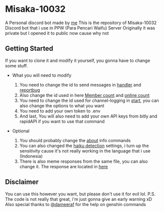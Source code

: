# Misaka-10032
A Personal discord bot made by [me](https://github.com/Dadangdut33)
This is the repository of Misaka-10032 Discord bot that i use in PPW (Para Pencari Waifu) Server 
Originally it was private but I opened it to public now cause why not

## Getting Started
If you want to clone it and modify it yourself, you gonna have to change some stuff.

   - What you will need to modify
     1. You need to change the id to send messages in [handler](https://github.com/Dadangdut33/Misaka-10032/blob/main/handler/Handler.js) and [reportbug](https://github.com/Dadangdut33/Misaka-10032/blob/main/modules/general/commands/info_bot/reportbug.js)
     2. Also change the id used in here [Member count](https://github.com/Dadangdut33/Misaka-10032/blob/main/modules/general/events/member-count.js) and [online count](https://github.com/Dadangdut33/Misaka-10032/blob/main/modules/general/events/online-member.js) 
     3. You need to change the id used for channel-logging in [start](https://github.com/Dadangdut33/Misaka-10032/blob/main/modules/general/events/start.js), you can also change the options to what you want
     4. You need to add your own token to .env
     5. And last, You will also need to add your own API keys from bitly and rapidAPI if you want to use that command 

   - Optional
     1. You should probably change the [about](https://github.com/Dadangdut33/Misaka-10032/blob/main/modules/general/commands/info_bot/about.js) info commands
     2. You can also changed the [haiku detection](https://github.com/Dadangdut33/Misaka-10032/blob/main/modules/general/events/msgListener.js) settings, i turn up the sensitivity cause it's not really working in the language that i use (Indonesia)
     3. There is also meme responses from the same file, you can also change it. The response are located in [here](https://github.com/Dadangdut33/Misaka-10032/blob/main/modules/general/events/bot-response.js)
     

## Disclaimer
You can use this however you want, but please don't use it for evil lol. 
P.S.
The code is not really that great, i'm just gonna give an early warning xD
Also special thanks to [@dameeraf](https://github.com/dameeraf) for the help on genshin commands
